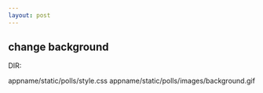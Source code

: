 ```yaml
---
layout: post
---
```


## change background ##



DIR:

appname/static/polls/style.css
appname/static/polls/images/background.gif